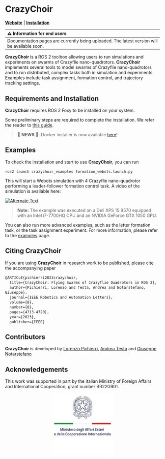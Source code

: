 # CrazyChoir 
[**Website**](https://opt4smart.github.io/crazychoir/)
| [**Installation**](https://opt4smart.github.io/crazychoir/installation)


| :warning: Information for end users |
|:------------------------------------|
| Documentation pages are currently being uploaded. The latest version will be available soon. |

**CrazyChoir** is a ROS 2 toolbox allowing users to run simulations and experiments on swarms of Crazyflie nano-quadrotors.
**CrazyChoir** implements several tools to model swarms of Crazyflie nano-quadrotors and to run distributed, complex tasks both in simulation and experiments. Examples include task assignment, formation control, and trajectory tracking settings.

## Requirements and Installation
**CrazyChoir** requires ROS 2 Foxy to be installed on your system.

Some preliminary steps are required to complete the installation. We refer the reader to [this guide](https://opt4smart.github.io/crazychoir/installation).

>🚨 **NEWS** 🚨: Docker installer is now available [here](https://github.com/OPT4SMART/crazychoir/tree/master/docker)! 

## Examples
To check the installation and start to use **CrazyChoir**, you can run

```
ros2 launch crazychoir_examples formation_webots.launch.py 
```

This will start a Webots simulation with 4 Crazyflie nano-quadrotor performing a leader-follower formation control task. A video of the simulation is available here:
  
[![Alternate Text](http://img.youtube.com/vi/bOM_JnBsJ48/0.jpg)](https://youtu.be/bOM_JnBsJ48)

>**Note:** The example was executed on a Dell XPS 15 9570 equipped with an Intel i7-7700HQ CPU and an NVIDIA GeForce GTX 1050 GPU.

You can also run more advanced examples, such as the letter formation task, or the task assignment experiment. For more information, please refer to the [examples](https://opt4smart.github.io/crazychoir/video) page.

## Citing **CrazyChoir**
If you are using **CrazyChoir** in research work to be published, please cite the accompanying paper

```
@ARTICLE{pichierri2023crazychoir,
  title={CrazyChoir: Flying Swarms of Crazyflie Quadrotors in ROS 2},
  author={Pichierri, Lorenzo and Testa, Andrea and Notarstefano, Giuseppe},
  journal={IEEE Robotics and Automation Letters},  
  volume={8},
  number={8},
  pages={4713-4720},
  year={2023},
  publisher={IEEE}
```


## Contributors
**CrazyChoir** is developed by
[Lorenzo Pichierri](https://www.unibo.it/sitoweb/lorenzo.pichierri),
[Andrea Testa](https://www.unibo.it/sitoweb/a.testa) and
[Giuseppe Notarstefano](https://www.unibo.it/sitoweb/giuseppe.notarstefano)

## Acknowledgements
This work was supported in part by the Italian Ministry of Foreign Affairs and International Cooperation, grant number BR22GR01.

<p style="text-align:center">
  <img src="maeci_logo.png" width="200" />
</p>
